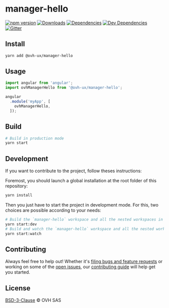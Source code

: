 # manager-hello

[![npm version](https://badgen.net/npm/v/@ovh-ux/manager-hello)](https://www.npmjs.com/package/@ovh-ux/manager-hello) [![Downloads](https://badgen.net/npm/dt/@ovh-ux/manager-hello)](https://npmjs.com/package/@ovh-ux/manager-hello) [![Dependencies](https://badgen.net/david/dep/ovh-ux/manager/packages/manager/modules/hello)](https://npmjs.com/package/@ovh-ux/manager-hello?activeTab=dependencies) [![Dev Dependencies](https://badgen.net/david/dev/ovh-ux/manager/packages/manager/modules/hello)](https://npmjs.com/package/@ovh-ux/manager-hello?activeTab=dependencies) [![Gitter](https://badgen.net/badge/gitter/ovh-ux/blue?icon=gitter)](https://gitter.im/ovh/ux)

## Install

```sh
yarn add @ovh-ux/manager-hello
```

## Usage

```js
import angular from 'angular';
import ovhManagerHello from '@ovh-ux/manager-hello';

angular
  .module('myApp', [
    ovhManagerHello,
  ]);
```

## Build

```sh
# Build in production mode
yarn start
```

## Development

If you want to contribute to the project, follow theses instructions:

Foremost, you should launch a global installation at the root folder of this repository:

```sh
yarn install
```

Then you just have to start the project in development mode. For this, two choices are possible according to your needs:

```sh
# Build the `manager-hello` workspace and all the nested workspaces in development mode and watch only `manager-hello` workspace
yarn start:dev
# Build and watch the `manager-hello` workspace and all the nested workspaces in development mode
yarn start:watch
```

## Contributing

Always feel free to help out! Whether it's [filing bugs and feature requests](https://github.com/ovh-ux/manager/issues/new) or working on some of the [open issues](https://github.com/ovh-ux/manager/issues), our [contributing guide](CONTRIBUTING.md) will help get you started.

## License

[BSD-3-Clause](LICENSE) © OVH SAS
